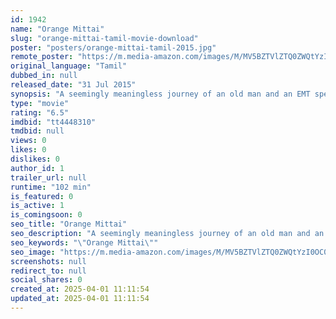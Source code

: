 ```yaml
---
id: 1942
name: "Orange Mittai"
slug: "orange-mittai-tamil-movie-download"
poster: "posters/orange-mittai-tamil-2015.jpg"
remote_poster: "https://m.media-amazon.com/images/M/MV5BZTVlZTQ0ZWQtYzI0OC00YjE0LThmMmMtOWE4YTY5MTBmYzNmXkEyXkFqcGdeQXVyMTEzNzg0Mjkx._V1_SX300.jpg"
original_language: "Tamil"
dubbed_in: null
released_date: "31 Jul 2015"
synopsis: "A seemingly meaningless journey of an old man and an EMT specialist in an ambulance becomes unexpectedly meaningful for both of them."
type: "movie"
rating: "6.5"
imdbid: "tt4448310"
tmdbid: null
views: 0
likes: 0
dislikes: 0
author_id: 1
trailer_url: null
runtime: "102 min"
is_featured: 0
is_active: 1
is_comingsoon: 0
seo_title: "Orange Mittai"
seo_description: "A seemingly meaningless journey of an old man and an EMT specialist in an ambulance becomes unexpectedly meaningful for both of them."
seo_keywords: "\"Orange Mittai\""
seo_image: "https://m.media-amazon.com/images/M/MV5BZTVlZTQ0ZWQtYzI0OC00YjE0LThmMmMtOWE4YTY5MTBmYzNmXkEyXkFqcGdeQXVyMTEzNzg0Mjkx._V1_SX300.jpg"
screenshots: null
redirect_to: null
social_shares: 0
created_at: 2025-04-01 11:11:54
updated_at: 2025-04-01 11:11:54
---
```


